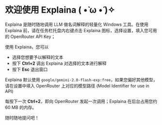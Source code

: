 # 欢迎使用 Explaina ( •̀ ω •́ )✧ 

Explaina 是随时随地调用 LLM 做名词解释的轻量化 Windows 工具。在使用 Explaina 前，请在任务栏托盘内右键点击 Explaina 图标，选择设置，填入您可用的 OpenRouter API Key；

使用 Explaina，您可以
- 选择您想要予以解释的文本
- 按下 **Ctrl+2** 调出 Explaina 对选择的文本进行解释
- 按下 **Esc** 退出窗口

Explaina 默认使用 `google/gemini-2.0-flash-exp:free`，如果您偏好其他模型，请在设置中填入 OpenRouter 上对应的模型路径 (Model Identifier for use in API)

每按下一次 **Ctrl+2**，即向 OpenRouter 发起一次调用；Explaina 在后台占用您约 60 MB 的内存。

随时随地提问吧！